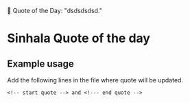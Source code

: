 <!-- start quote -->
💬 Quote of the Day: "dsdsdsdsd."
<!-- end quote -->

# Sinhala Quote of the day

## Example usage

Add the following lines in the file where quote will be updated.
```
<!-- start quote --> and <!--- end quote -->
```
